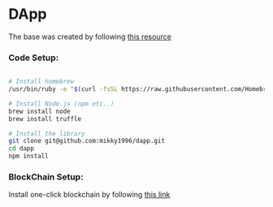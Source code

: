 # DApp

The base was created by following [this resource](https://www.youtube.com/watch?v=sCE-fQJAVQ4)

### Code Setup:
```bash

# Install homebrew
/usr/bin/ruby -e "$(curl -fsSL https://raw.githubusercontent.com/Homebrew/install/master/install)"

# Install Node.js (npm etc..)
brew install node
brew install truffle

# Install the library
git clone git@github.com:mikky1996/dapp.git
cd dapp
npm install

```
### BlockChain Setup:
Install one-click blockchain by following [this link](https://www.trufflesuite.com/ganache)
